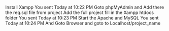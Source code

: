 Install Xampp
You sent Today at 10:22 PM
Goto phpMyAdmin and Add there the  req.sql file from project
Add the full project fill in the Xampp htdocs folder
You sent Today at 10:23 PM
Start the Apache and MySQL
You sent Today at 10:24 PM
And Goto Browser and goto to Localhost/project_name
